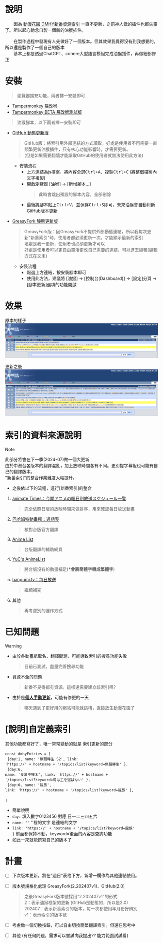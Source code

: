 # 說明
　　因為 [動漫花園 DMHY新番資源索引](https://share.dmhy.org/) 一直不更新，之前神人做的插件也都失靈了。所以起心動念自製一個新的油猴插件。<br><br>
　　在製作過程中發現有人先做好了一個版本。但其效果我覺得沒有到我想要的，所以還是製作了一個自己的版本<br>
　　基本上都是透過ChatGPT、cohere大型語言模組完成油猴插件，再做細部修正<br>

# 安裝
>瀏覽器擴充功能，兩者擇一安裝即可
- [Tampermonkey 篡改猴](https://chrome.google.com/webstore/detail/tampermonkey/dhdgffkkebhmkfjojejmpbldmpobfkfo)
- [Tampermonkey BETA 篡改猴測試版](https://chrome.google.com/webstore/detail/tampermonkey-beta/gcalenpjmijncebpfijmoaglllgpjagf)
>油猴腳本，以下兩者擇一安裝即可
- [GitHub 動態更新版](https://raw.githubusercontent.com/rinsaika/dmhy-/main/DMHY-ShinnBannGumi_Index.js)
  >GitHub版：將索引用外部連結的方式讀取，好處是使用者不再需要一直頻繁更新油猴插件，只有核心功能影響時，才需要更新。<br>(但是如果需要翻牆才能讀取GitHub的使用者就無法使用此方法)
  - 安裝流程
    - 上方連結為js檔案，將內容全選<kbd>Ctrl+A</kbd>、複製<kbd>Ctrl+C</kbd> (將整個檔案內文字複製)
    - 開啟瀏覽器 [油猴] → [新增腳本...]
      >此時會跳出預設的腳本內容，全部刪除
    - 最後將腳本貼上<kbd>Ctrl+V</kbd>，並保存<kbd>Ctrl+S</kbd>即可，未來油猴會自動判斷GitHub版本更新
      
- [GreasyFork 靜態更新版](https://greasyfork.org/zh-TW/scripts/493955-dmhy%E6%96%B0%E7%95%AA%E8%B3%87%E6%BA%90%E7%B4%A2%E5%BC%95-%E4%BF%AE%E6%AD%A3)
  >GreasyFork版：因GreasyFork不提供外部動態連結，所以我每次更新"新番索引"時，使用者都必須更新一次。才能顯示最新的索引<br>
  >壞處是我一更新，使用者也必須更新才可以<br>
  >好處是使用者可以更自由靈活更改自己需要的連結，可以進去編輯(編輯方式在文末)
  - 安裝流程
    - 點選上方連結，按<kbd>安裝腳本</kbd>即可
    - 使用此方法，建議將 [油猴] → [控制台(Dashboard)] →  [設定]分頁 → [腳本更新]選項的功能開啟
   

# 效果
原本的樣子
![](https://github.com/rinsaika/dmhy-/blob/main/%E5%8E%9F%E6%9C%AC.png)

更新之後
![](https://github.com/rinsaika/dmhy-/blob/main/%E6%9B%B4%E6%96%B0%E5%BE%8C.png)


# 索引的資料來源說明
> [!NOTE]
> 此部分將會在下一季(2024-07)做一個大更新<br>
> 由於中港台各版本的翻譯混亂，加上放映時間各有不同。更別提字幕組也可能有自己的翻譯版本。<br>
> "新番索引"的整合作業難度大幅提升。

* 之後依以下的流程，進行[新番索引]的整合
1. [animate Times：今期アニメの曜日別放送スケジュール一覧](https://www.animatetimes.com/tag/details.php?id=1392) 
    >完全依照日版的放映時間來做排序，用來確認每日放送動畫
2. [巴哈姆特動畫瘋：週期表](https://ani.gamer.com.tw/)
    >核對台版官方翻譯
3. [Anime List](https://acgntaiwan.github.io/Anime-List/)
    >台版翻譯的輔助網頁
4. [YuC's AnimeList](https://yuc.wiki/)
    >將台版沒有的動畫補足(<b>*會將簡體字轉成繁體字</b>)
5. [bangumi.tv：每日放送](https://bgmlist.com/)
    >繼續補完
6. 其他
    >再考慮別的運作方式

# 已知問題
> [!WARNING]
> * 由於各動畫組取名、翻譯問題，可能導致索引的搜尋功能失敗
>    >目前已測試，盡量完善搜尋功能
> * 資源不全的問題
>    >新番不見得都有資源。這樣還需要建立該索引嗎?
> * 由於是<b><u>個人手動更新</u></b>，可能有停更的一天
>    >哪天遇到了更好用的網站可能就跳槽，直接放生動漫花園了

# [說明]自定義索引
其他功能都寫好了，唯一常常變動的就是 索引更新的部分

<code>const dmhyEntries = [ <br>
{day:1, name: '無職轉生 S2', link: 'https://' + hostname + '/topics/list?keyword=無職轉生' },<br>
{day:6, name: '良禽不擇木', link: 'https://' + hostname + '/topics/list?keyword=烏は主を選ばない' },<br>
{day:0, name: '龍族', link: 'https://' + hostname + '/topics/list?keyword=龍族' },<br>
]</code>

- 簡單說明
- <code>day:</code> 填入數字0123456 對應 日一二三四五六
- <code>name: ''</code>  ''裡的文字 是連結的文字
- <code>link: 'https://' + hostname + '/topics/list?keyword=龍族' }</code> 前面都保持不動，keyword=後面的內容是查詢功能
- 如此一來就能撰寫自己的版本了

# 計畫
- [ ] 下次版本更新，將在"週日"表格下方，新增一欄作為其他連結使用。
- [ ] 版本號規格化處理 GreasyFork(2.202407v1)、GitHub(2.0)
     > 之後GreasyFork版本號採用"2.202407v1"的形式<br>
     > 2：表示油猴框架的更新 (GitHub是動態的，所以是2.0)<br>
     > 202407：表示新番索引的版本，每一次都使用年月份好辨別<br>
     > v1：表示索引的版本號
- [ ] 考慮做一個切換按鈕，可以自由切換簡繁翻譯索引。但還在思考中
- [ ] 其他 (有任何問題，需求可以嘗試向我提出?? 能力範圍試試看)




